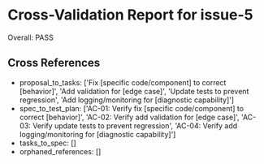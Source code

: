 # Cross-Validation Report for issue-5

Overall: PASS


## Cross References

- proposal_to_tasks: ['Fix [specific code/component] to correct [behavior]', 'Add validation for [edge case]', 'Update tests to prevent regression', 'Add logging/monitoring for [diagnostic capability]']
- spec_to_test_plan: ['AC-01: Verify fix [specific code/component] to correct [behavior]', 'AC-02: Verify add validation for [edge case]', 'AC-03: Verify update tests to prevent regression', 'AC-04: Verify add logging/monitoring for [diagnostic capability]']
- tasks_to_spec: []
- orphaned_references: []
